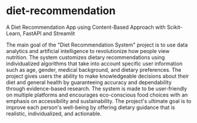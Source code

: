 # diet-recommendation
A Diet Recommendation App using Content-Based Approach with Scikit-Learn, FastAPI and Streamlit


The main goal of the "Diet Recommendation System" project is to use data analytics and artificial intelligence to revolutionize how people view nutrition. The system customizes dietary recommendations using individualized algorithms that take into account specific user information such as age, gender, medical background, and dietary preferences. The project gives users the ability to make knowledgeable decisions about their diet and general health by guaranteeing accuracy and dependability through evidence-based research. The system is made to be user-friendly on multiple platforms and encourages eco-conscious food choices with an emphasis on accessibility and sustainability. The project's ultimate goal is to improve each person's well-being by offering dietary guidance that is realistic, individualized, and actionable. 
